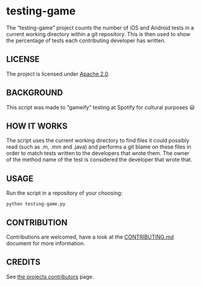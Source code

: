 # testing-game
The “testing-game” project counts the number of iOS and Android tests in a current working directory within a git repository. This is then used to show the percentage of tests each contributing developer has written.

## LICENSE
The project is licensed under [Apache 2.0](http://www.apache.org/licenses/LICENSE-2.0).

## BACKGROUND
This script was made to “gameify” testing at Spotify for cultural purposes :smiley:

## HOW IT WORKS
The script uses the current working directory to find files it could possibly read (such as .m, .mm and .java) and performs a git blame on these files in order to match tests written to the developers that wrote them. The owner of the method name of the test is considered the developer that wrote that.

## USAGE
Run the script in a repository of your choosing:

```shell
python testing-game.py
```

## CONTRIBUTION
Contributions are welcomed, have a look at the [CONTRIBUTING.md](https://github.com/spotify/testing-game/blob/master/CONTRIBUTING.md) document for more information.

## CREDITS
See [the projects contributors](https://github.com/spotify/testing-game/graphs/contributors) page.

